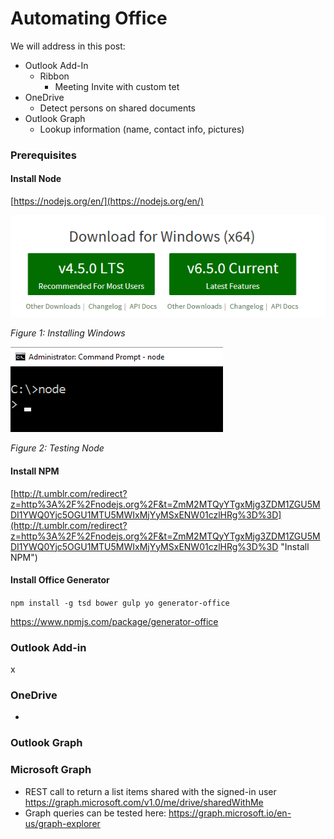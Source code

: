 
# Automating Office

We will address in this post:

- Outlook Add-In
	- Ribbon
		- Meeting Invite with custom tet
- OneDrive
	- Detect persons on shared documents
- Outlook Graph
	- Lookup information (name, contact info, pictures)

### Prerequisites

#### Install Node

[https://nodejs.org/en/](https://nodejs.org/en/)

![](./images/snap00001.png)

_Figure 1: Installing Windows_

![](./images/snap0002.png)

_Figure 2: Testing Node_


#### Install NPM

[http://t.umblr.com/redirect?z=http%3A%2F%2Fnodejs.org%2F&t=ZmM2MTQyYTgxMjg3ZDM1ZGU5MDI1YWQ0Yjc5OGU1MTU5MWIxMjYyMSxENW01czlHRg%3D%3D](http://t.umblr.com/redirect?z=http%3A%2F%2Fnodejs.org%2F&t=ZmM2MTQyYTgxMjg3ZDM1ZGU5MDI1YWQ0Yjc5OGU1MTU5MWIxMjYyMSxENW01czlHRg%3D%3D "Install NPM")


#### Install Office Generator


`npm install -g tsd bower gulp yo generator-office`	

[https://www.npmjs.com/package/generator-office ](https://www.npmjs.com/package/generator-office )



### Outlook Add-in

x

### OneDrive

- 

### Outlook Graph

### Microsoft Graph
- REST call to return a list items shared with the signed-in user https://graph.microsoft.com/v1.0/me/drive/sharedWithMe
- Graph queries can be tested here: https://graph.microsoft.io/en-us/graph-explorer
